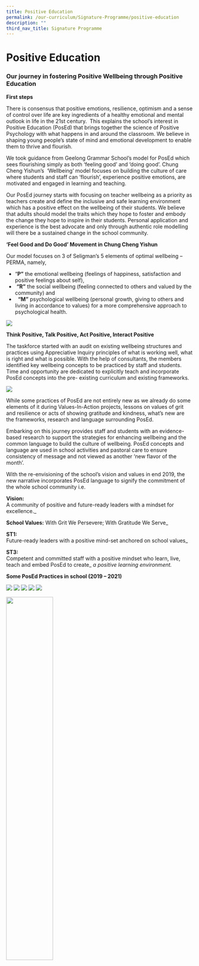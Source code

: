 ```yaml
---
title: Positive Education
permalink: /our-curriculum/Signature-Programme/positive-education
description: ""
third_nav_title: Signature Programme
---
```

# **Positive Education**

### Our journey in fostering Positive Wellbeing through Positive Education

**First steps**

There is consensus that positive emotions, resilience, optimism and a sense of control over life are key ingredients of a healthy emotional and mental outlook in life in the 21st century.  This explains the school’s interest in Positive Education (PosEd) that brings together the science of Positive Psychology with what happens in and around the classroom. We believe in shaping young people’s state of mind and emotional development to enable them to thrive and flourish.    

We took guidance from Geelong Grammar School’s model for PosEd which sees flourishing simply as both ‘feeling good’ and ‘doing good’. Chung Cheng Yishun’s  ‘Wellbeing’ model focuses on building the culture of care where students and staff can ‘flourish’, experience positive emotions, are motivated and engaged in learning and teaching.

Our PosEd journey starts with focusing on teacher wellbeing as a priority as teachers create and define the inclusive and safe learning environment which has a positive effect on the wellbeing of their students. We believe that adults should model the traits which they hope to foster and embody the change they hope to inspire in their students. Personal application and experience is the best advocate and only through authentic role modelling will there be a sustained change in the school community. 

**‘Feel Good and Do Good’ Movement in Chung Cheng Yishun**

Our model focuses on 3 of Seligman’s 5 elements of optimal wellbeing – PERMA, namely,
* “**P”** the emotional wellbeing (feelings of happiness, satisfaction and positive feelings about self),
*  **“R”** the social wellbeing (feeling connected to others and valued by the community) and
*   **“M”** psychological wellbeing (personal growth, giving to others and living in accordance to values) for a more comprehensive approach to psychological health.

![](/images/Positive%20Education%20image%201.jpg)

**Think Positive, Talk Positive, Act Positive, Interact Positive**

The taskforce started with an audit on existing wellbeing structures and practices using Appreciative Inquiry principles of what is working well, what is right and what is possible. With the help of consultants, the members identified key wellbeing concepts to be practiced by staff and students. Time and opportunity are dedicated to explicitly teach and incorporate PosEd concepts into the pre- existing curriculum and existing frameworks.

![](/images/Positive%20Education%203.jpg)

While some practices of PosEd are not entirely new as we already do some elements of it during Values-In-Action projects, lessons on values of grit and resilience or acts of showing gratitude and kindness, what’s new are the frameworks, research and language surrounding PosEd.

Embarking on this journey provides staff and students with an evidence-based research to support the strategies for enhancing wellbeing and the common language to build the culture of wellbeing. PosEd concepts and language are used in school activities and pastoral care to ensure consistency of message and not viewed as another ‘new flavor of the month’.

With the re-envisioning of the school’s vision and values in end 2019, the new narrative incorporates PosEd language to signify the commitment of the whole school community i.e.

**Vision:**     
A community of positive and future-ready leaders with a mindset for excellence._

**School Values:**
With Grit We Persevere; With Gratitude We Serve_

**ST1:**    
Future-ready leaders with a positive mind-set anchored on school values_

**ST3:**    
Competent and committed staff with a positive mindset who learn, live, teach and embed PosEd to create_ _a_ _positive learning environment._

**Some PosEd Practices in school (2019 – 2021)**

![](/images/Positive%20Education%20pic1.jpg)
![](/images/Positive%20Education%20pic2.jpg)
![](/images/Positive%20Education%20pic3.jpg)
![](/images/Positive%20Education%20pic4.jpg)
![](/images/Positive%20Education%20pic5.jpg)

<img src="/images/pavilion.png" 
     style="width:50%">